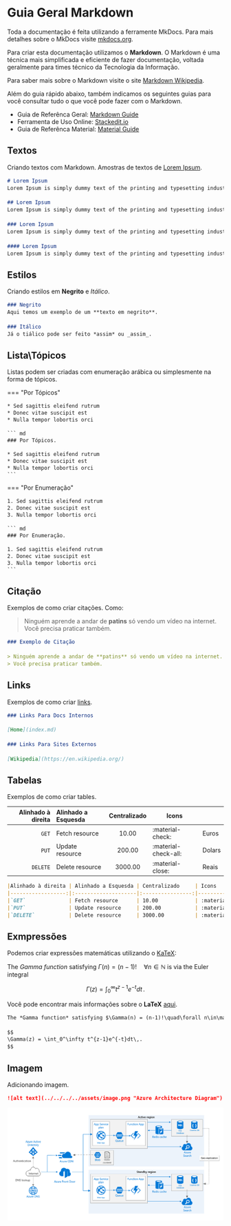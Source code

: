 # Guia Geral Markdown

Toda a documentação é feita utilizando a ferramente MkDocs. Para mais detalhes sobre o MkDocs visite [mkdocs.org](https://mkdocs.org).

Para criar esta documentação utilizamos o **Markdown**. O Markdown é uma técnica mais simplificada e eficiente de fazer 
documentação, voltada geralmente para times técnico da Tecnologia da Informação. 

Para saber mais sobre o Markdown visite o site [Markdown Wikipedia](https://en.wikipedia.org/wiki/Markdown).

Além do guia rápido abaixo, também indicamos os seguintes guias para você consultar tudo o que você pode fazer com o 
Markdown.

* Guia de Referênca Geral: [Markdown Guide](https://www.markdownguide.org/basic-syntax/)
* Ferramenta de Uso Online: [Stackedit.io](https://stackedit.io/app#)
* Guia de Referênca Material: [Material Guide](https://squidfunk.github.io/mkdocs-material/reference/)


## Textos

Criando textos com Markdown. Amostras de textos de [Lorem Ipsum](https://www.lipsum.com/).

``` md
# Lorem Ipsum
Lorem Ipsum is simply dummy text of the printing and typesetting industry.

## Lorem Ipsum
Lorem Ipsum is simply dummy text of the printing and typesetting industry.

### Lorem Ipsum
Lorem Ipsum is simply dummy text of the printing and typesetting industry.

#### Lorem Ipsum
Lorem Ipsum is simply dummy text of the printing and typesetting industry.
```


## Estilos

Criando estilos em **Negrito** e *Itálico*. 

``` md
### Negrito
Aqui temos um exemplo de um **texto em negrito**.

### Itálico
Já o tiálico pode ser feito *assim* ou _assim_.
```


## Lista\Tópicos

Listas podem ser criadas com enumeração arábica ou simplesmente na forma de tópicos.

=== "Por Tópicos"

    * Sed sagittis eleifend rutrum
    * Donec vitae suscipit est
    * Nulla tempor lobortis orci

    ``` md
    ### Por Tópicos.
    
    * Sed sagittis eleifend rutrum
    * Donec vitae suscipit est
    * Nulla tempor lobortis orci
    ```

=== "Por Enumeração"

    1. Sed sagittis eleifend rutrum
    2. Donec vitae suscipit est
    3. Nulla tempor lobortis orci

    ``` md
    ### Por Enumeração.
    
    1. Sed sagittis eleifend rutrum
    2. Donec vitae suscipit est
    3. Nulla tempor lobortis orci
    ```


## Citação

Exemplos de como criar citações. Como:

> Ninguém aprende a andar de **patins** só vendo um vídeo na internet.
> Você precisa praticar também.

``` md
### Exemplo de Citação

> Ninguém aprende a andar de **patins** só vendo um vídeo na internet.
> Você precisa praticar também.
```


## Links

Exemplos de como criar [links](https://www.markdownguide.org/basic-syntax/#links).

``` md
### Links Para Docs Internos

[Home](index.md)

### Links Para Sites Externos

[Wikipedia](https://en.wikipedia.org/)
```


## Tabelas

Exemplos de como criar tables.

|Alinhado à direita | Alinhado a Esquesda | Centralizado     | Icons                |         |
|------------------:|:--------------------|:----------------:|----------------------|---------|
|`GET`              | Fetch resource      | 10.00            | :material-check:     | Euros   |
|`PUT`              | Update resource     | 200.00           | :material-check-all: | Dolars  |
|`DELETE`           | Delete resource     | 3000.00          | :material-close:     | Reais   |

``` md
|Alinhado à direita | Alinhado a Esquesda | Centralizado     | Icons                |         |
|------------------:|:--------------------|:----------------:|----------------------|---------|
|`GET`              | Fetch resource      | 10.00            | :material-check:     | Euros   |
|`PUT`              | Update resource     | 200.00           | :material-check-all: | Dolars  |
|`DELETE`           | Delete resource     | 3000.00          | :material-close:     | Reais   |
```


## Exmpressões

Podemos criar expressões matemáticas utilizando o [KaTeX](https://khan.github.io/KaTeX/):

The *Gamma function* satisfying $\Gamma(n) = (n-1)!\quad\forall n\in\mathbb N$ is via the Euler integral

$$
\Gamma(z) = \int_0^\infty t^{z-1}e^{-t}dt\,.
$$

Você pode encontrar mais informações sobre o  **LaTeX** [aqui](http://meta.math.stackexchange.com/questions/5020/mathjax-basic-tutorial-and-quick-reference).

``` md
The *Gamma function* satisfying $\Gamma(n) = (n-1)!\quad\forall n\in\mathbb N$ is via the Euler integral

$$
\Gamma(z) = \int_0^\infty t^{z-1}e^{-t}dt\,.
$$
```

## Imagem

Adicionando imagem.

``` md
![alt text](../../../../assets/image.png "Azure Architecture Diagram")
```

![alt text](../../../../assets/image.png "Azure Architecture Diagram")

